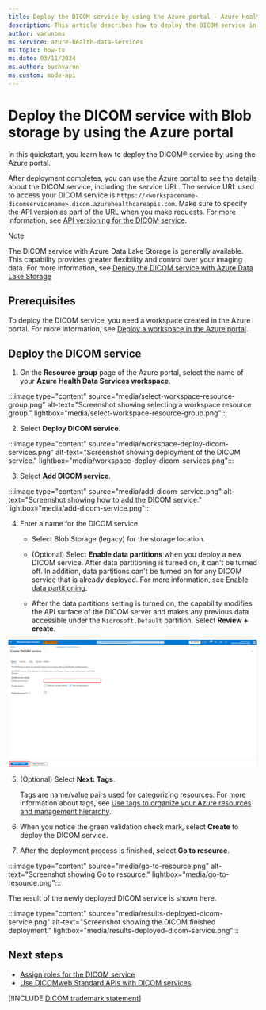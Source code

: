 ```yaml
---
title: Deploy the DICOM service by using the Azure portal - Azure Health Data Services
description: This article describes how to deploy the DICOM service in the Azure portal.
author: varunbms
ms.service: azure-health-data-services
ms.topic: how-to
ms.date: 03/11/2024
ms.author: buchvarun
ms.custom: mode-api
---
```


# Deploy the DICOM service with Blob storage by using the Azure portal

In this quickstart, you learn how to deploy the DICOM&reg; service by using the Azure portal.

After deployment completes, you can use the Azure portal to see the details about the DICOM service, including the service URL. The service URL used to access your DICOM service is ```https://<workspacename-dicomservicename>.dicom.azurehealthcareapis.com```. Make sure to specify the API version as part of the URL when you make requests. For more information, see [API versioning for the DICOM service](api-versioning-dicom-service.md).

> [!NOTE]
> The DICOM service with Azure Data Lake Storage is generally available. This capability provides greater flexibility and control over your imaging data. For more information, see [Deploy the DICOM service with Azure Data Lake Storage](deploy-dicom-services-in-azure-data-lake.md)

## Prerequisites

To deploy the DICOM service, you need a workspace created in the Azure portal. For more information, see [Deploy a workspace in the Azure portal](../healthcare-apis-quickstart.md).

## Deploy the DICOM service

1. On the **Resource group** page of the Azure portal, select the name of your **Azure Health Data Services workspace**.

:::image type="content" source="media/select-workspace-resource-group.png" alt-text="Screenshot showing selecting a workspace resource group." lightbox="media/select-workspace-resource-group.png":::


2. Select **Deploy DICOM service**.

:::image type="content" source="media/workspace-deploy-dicom-services.png" alt-text="Screenshot showing deployment of the DICOM service." lightbox="media/workspace-deploy-dicom-services.png":::


3. Select **Add DICOM service**.

:::image type="content" source="media/add-dicom-service.png" alt-text="Screenshot showing how to add the DICOM service." lightbox="media/add-dicom-service.png":::


4. Enter a name for the DICOM service.  
    - Select Blob Storage (legacy) for the storage location.  
    - (Optional) Select **Enable data partitions** when you deploy a new DICOM service. After data partitioning is turned on, it can't be turned off. In addition, data partitions can't be turned on for any DICOM service that is already deployed. For more information, see [Enable data partitioning](data-partitions.md).

    - After the data partitions setting is turned on, the capability modifies the API surface of the DICOM server and makes any previous data accessible under the `Microsoft.Default` partition. Select **Review + create**.

![Screenshot showing the DICOM service name and storage location option.](media/deploy-dicom-services-in-azure/enter-dicom-service-name.png)


5. (Optional) Select **Next: Tags**.

    Tags are name/value pairs used for categorizing resources. For more information about tags, see [Use tags to organize your Azure resources and management hierarchy](../../azure-resource-manager/management/tag-resources.md).

6. When you notice the green validation check mark, select **Create** to deploy the DICOM service.

7. After the deployment process is finished, select **Go to resource**.

:::image type="content" source="media/go-to-resource.png" alt-text="Screenshot showing Go to resource." lightbox="media/go-to-resource.png":::

   The result of the newly deployed DICOM service is shown here.

:::image type="content" source="media/results-deployed-dicom-service.png" alt-text="Screenshot showing the DICOM finished deployment." lightbox="media/results-deployed-dicom-service.png":::

## Next steps

* [Assign roles for the DICOM service](../configure-azure-rbac.md#assign-roles-for-the-dicom-service)
* [Use DICOMweb Standard APIs with DICOM services](dicomweb-standard-apis-with-dicom-services.md)

[!INCLUDE [DICOM trademark statement](../includes/healthcare-apis-dicom-trademark.md)]
